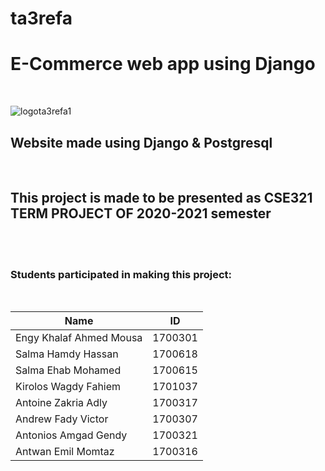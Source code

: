 # ta3refa
<h1>E-Commerce web app using Django </h1>  </br>

![logota3refa1](https://user-images.githubusercontent.com/73824911/104501117-f6b81e80-55e7-11eb-9d4f-05b0ca708a58.png)
</br>

<h2>Website made using Django & Postgresql</h2></br>
<h2>This project is made to be presented as CSE321 TERM PROJECT OF 2020-2021 semester</h2></br></br>

<h3>Students participated in making this project:</h3></br>

| Name       | ID           | 
| ------------- |:-------------:| 
| Engy Khalaf Ahmed Mousa     | 1700301 |
|  Salma Hamdy Hassan  | 1700618    |  
| Salma Ehab Mohamed  | 1700615      | 
|  Kirolos Wagdy Fahiem | 1701037     | 
| Antoine Zakria Adly | 1700317     | 
|  Andrew Fady Victor  |  1700307   | 
| Antonios Amgad Gendy  | 1700321     | 
|  Antwan Emil Momtaz   | 1700316     | 
